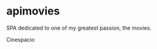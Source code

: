 # apimovies
SPA dedicated to one of my greatest passion, the movies.


<div color="black">
Cinespacio
</div>
